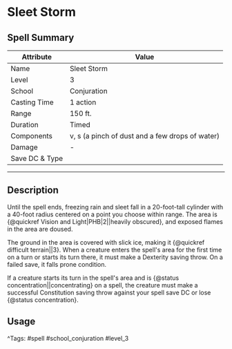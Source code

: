 # Sleet Storm

## Spell Summary

| Attribute        | Value                  |
|------------------|------------------------|
| Name             | Sleet Storm                 |
| Level            | 3                |
| School           | Conjuration          |
| Casting Time     | 1 action              |
| Range            | 150 ft.            |
| Duration         | Timed             |
| Components       | v, s (a pinch of dust and a few drops of water)             |
| Damage           | -               |
| Save DC & Type   |              |

---

## Description

Until the spell ends, freezing rain and sleet fall in a 20-foot-tall cylinder with a 40-foot radius centered on a point you choose within range. The area is {@quickref Vision and Light|PHB|2||heavily obscured}, and exposed flames in the area are doused.

The ground in the area is covered with slick ice, making it {@quickref difficult terrain||3}. When a creature enters the spell's area for the first time on a turn or starts its turn there, it must make a Dexterity saving throw. On a failed save, it falls prone condition.

If a creature starts its turn in the spell's area and is {@status concentration||concentrating} on a spell, the creature must make a successful Constitution saving throw against your spell save DC or lose {@status concentration}.

## Usage


^Tags: #spell #school_conjuration #level_3